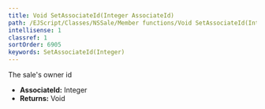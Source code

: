 ```yaml
---
title: Void SetAssociateId(Integer AssociateId)
path: /EJScript/Classes/NSSale/Member functions/Void SetAssociateId(Integer p_0)
intellisense: 1
classref: 1
sortOrder: 6905
keywords: SetAssociateId(Integer)
---
```



The sale's owner id



* **AssociateId:** Integer
* **Returns:** Void


